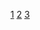[1](https://github.com/SilenceJR/lyy.github.io/blob/master/docs/1.jpg)
[2](https://github.com/SilenceJR/lyy.github.io/blob/master/docs/2.jpg)
[3](https://github.com/SilenceJR/lyy.github.io/blob/master/docs/3.jpg)